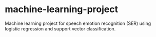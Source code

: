 # machine-learning-project
Machine learning project for speech emotion recognition (SER) using logistic regression and support vector classification.
